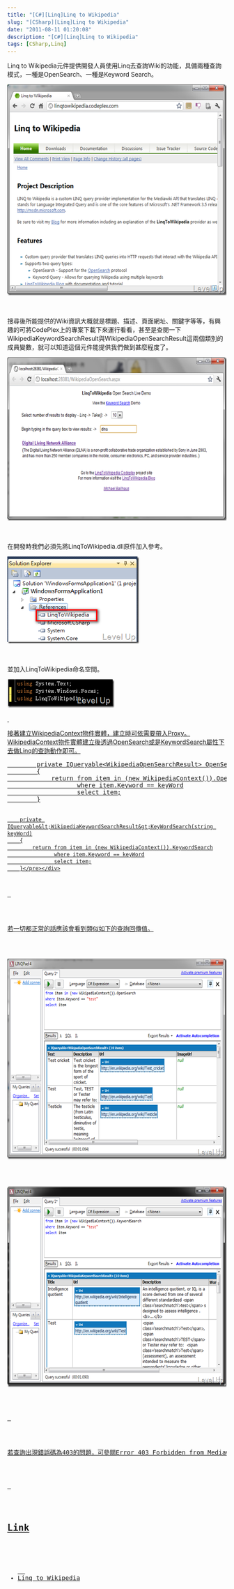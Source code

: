 ```yaml
---
title: "[C#][Linq]Linq to Wikipedia"
slug: "[CSharp][Linq]Linq to Wikipedia"
date: "2011-08-11 01:20:08"
description: "[C#][Linq]Linq to Wikipedia"
tags: [CSharp,Linq]
---
```


<p>Linq to Wikipedia</a>元件提供開發人員使用Linq去查詢Wiki的功能，具備兩種查詢模式，一種是OpenSearch、一種是Keyword Search。</p>  <p><a href="http://files.dotblogs.com.tw/larrynung/1108/CLinqLinqtoWikipedia_BBDD/image_2.png"><img style="border-bottom: 0px; border-left: 0px; border-top: 0px; border-right: 0px" border="0" alt="image" src="\images\posts\32900\image_thumb.png" width="554" height="484" /></a> </p>  <p> </p>  <p>搜尋後所能提供的Wiki資訊大概就是標題、描述、頁面網址、關鍵字等等，有興趣的可將CodePlex上的專案下載下來運行看看，甚至是查閱一下WikipediaKeywordSearchResult與WikipediaOpenSearchResult這兩個類別的成員變數，就可以知道這個元件能提供我們做到甚麼程度了。</p>  <p><a href="http://files.dotblogs.com.tw/larrynung/1108/CLinqLinqtoWikipedia_BBDD/image_12.png"><img style="border-bottom: 0px; border-left: 0px; border-top: 0px; border-right: 0px" border="0" alt="image" src="\images\posts\32900\image_thumb_5.png" width="644" height="375" /></a> </p>  <p> </p>  <p>在開發時我們必須先將LinqToWikipedia.dll原件加入參考。</p>  <p><a href="http://files.dotblogs.com.tw/larrynung/1108/CLinqLinqtoWikipedia_BBDD/image_6.png"><img style="border-bottom: 0px; border-left: 0px; border-top: 0px; border-right: 0px" border="0" alt="image" src="\images\posts\32900\image_thumb_2.png" width="303" height="200" /></a> </p>  <p> </p>  <p>並加入LinqToWikipedia命名空間。</p>  <p><a href="http://files.dotblogs.com.tw/larrynung/1108/CLinqLinqtoWikipedia_BBDD/image_4.png"><img style="border-bottom: 0px; border-left: 0px; border-top: 0px; border-right: 0px" border="0" alt="image" src="\images\posts\32900\image_thumb_1.png" width="246" height="65" /> </p>  <p> </p>  <p>接著建立WikipediaContext物件實體，建立時可依需要帶入Proxy。WikipediaContext物件實體建立後透過OpenSearch或是KeywordSearch屬性下去做Linq的查詢動作即可。</p>  <div style="padding-bottom: 0px; margin: 0px; padding-left: 0px; padding-right: 0px; display: inline; float: none; padding-top: 0px" id="scid:812469c5-0cb0-4c63-8c15-c81123a09de7:d9d0ae49-3a61-4d7e-8f54-1088556dd420" class="wlWriterSmartContent"><pre name="code" class="c#">        private IQueryable&lt;WikipediaOpenSearchResult&gt; OpenSearch(string keyWord)
        {
            return from item in (new WikipediaContext()).OpenSearch
                   where item.Keyword == keyWord
                   select item;
        }

        private IQueryable&lt;WikipediaKeywordSearchResult&gt;KeyWordSearch(string keyWord)
        {
            return from item in (new WikipediaContext()).KeywordSearch
                   where item.Keyword == keyWord
                   select item;
        }</pre></div>

<p> </p>

<p>若一切都正常的話應該會看到類似如下的查詢回傳值。</p>

<p><img style="border-bottom: 0px; border-left: 0px; border-top: 0px; border-right: 0px" border="0" alt="image" src="\images\posts\32900\image_thumb_4.png" width="644" height="460" /> </p>

<p><img style="border-bottom: 0px; border-left: 0px; border-top: 0px; border-right: 0px" border="0" alt="image" src="\images\posts\32900\image_thumb_3.png" width="644" height="460" /> </p>

<p> </p>

<p>若查詢出現錯誤碼為403的問題，可參閱Error 403 Forbidden from Mediawiki API</a>，因為這問題已被修正，所以簡單的說若是你還有碰到該問題，解決的辦法就是將下載下來的<a href="http://linqtowikipedia.codeplex.com/" target="_blank">Linq to Wikipedia專案開起來後重建，改用新建出來的dll應該就可以了。</p>

<p> </p>

<h2>Link</h2>

<ul>
  <li>Linq to Wikipedia</li>
</ul>
